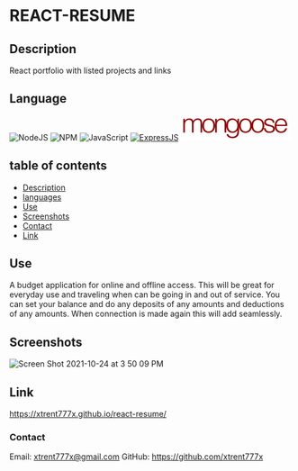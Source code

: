 # REACT-RESUME

## Description
React portfolio with listed projects and links

## Language
![NodeJS](https://img.shields.io/badge/node.js-%2343853D.svg?style=for-the-badge&logo=node.js&logoColor=white)
![NPM](https://img.shields.io/badge/NPM-%23000000.svg?style=for-the-badge&logo=npm&logoColor=white)
![JavaScript](https://img.shields.io/badge/javascript-%23323330.svg?style=for-the-badge&logo=javascript&logoColor=%23F7DF1E)
[![ExpressJS](https://github.com/MarioTerron/logo-images/blob/master/logos/expressjs.png)](http://expressjs.com///)
[![Monogoose](https://github.com/MarioTerron/logo-images/blob/master/logos/mongoose.png)](http://mongoosejs.com/)



## table of contents

* [Description](#description)
* [languages](#languages)              
* [Use](#use)
* [Screenshots](#screenshots)
* [Contact](#contact)
* [Link](#link)

## Use
A budget application for online and offline access. This will be great for everyday use and traveling when can be going in and out of service. You can set your balance and do any deposits of any amounts and deductions of any amounts. When connection is made again this will add seamlessly.

## Screenshots
![Screen Shot 2021-10-24 at 3 50 09 PM](https://user-images.githubusercontent.com/84681402/138614354-42b45b7e-5364-4b4d-945e-257850da1720.png)




## Link

https://xtrent777x.github.io/react-resume/

### Contact
Email: xtrent777x@gmail.com
GitHub: https://github.com/xtrent777x

